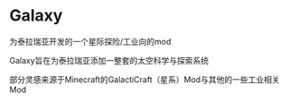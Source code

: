 # Galaxy
为泰拉瑞亚开发的一个星际探险/工业向的mod

Galaxy旨在为泰拉瑞亚添加一整套的太空科学与探索系统

部分灵感来源于Minecraft的GalactiCraft（星系）Mod与其他的一些工业相关Mod
